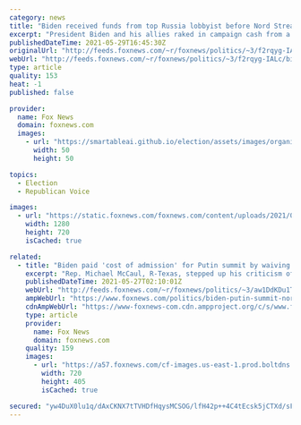 ```yaml
---
category: news
title: "Biden received funds from top Russia lobbyist before Nord Stream 2 giveaway"
excerpt: "President Biden and his allies raked in campaign cash from a top Russia lobbyist in 2020, just months before his administration’s decision to scrap sanctions on a controversial firm building a Russian oil pipeline to Germany."
publishedDateTime: 2021-05-29T16:45:30Z
originalUrl: "http://feeds.foxnews.com/~r/foxnews/politics/~3/f2rqyg-IALc/biden-received-funds-from-top-russia-lobbyist-before-nord-stream-2-giveaway"
webUrl: "http://feeds.foxnews.com/~r/foxnews/politics/~3/f2rqyg-IALc/biden-received-funds-from-top-russia-lobbyist-before-nord-stream-2-giveaway"
type: article
quality: 153
heat: -1
published: false

provider:
  name: Fox News
  domain: foxnews.com
  images:
    - url: "https://smartableai.github.io/election/assets/images/organizations/foxnews.com-50x50.jpg"
      width: 50
      height: 50

topics:
  - Election
  - Republican Voice

images:
  - url: "https://static.foxnews.com/foxnews.com/content/uploads/2021/04/GettyImages-1312682563.jpg"
    width: 1280
    height: 720
    isCached: true

related:
  - title: "Biden paid 'cost of admission' for Putin summit by waiving Nord Stream pipeline sanctions: Rep. McCaul"
    excerpt: "Rep. Michael McCaul, R-Texas, stepped up his criticism of President Biden’s decision to lift sanctions on the Nord Stream 2 pipeline on Wednesday, arguing the move was the “cost of admission” for the White House’s upcoming meeting with Russian President Vladmir Putin."
    publishedDateTime: 2021-05-27T02:10:01Z
    webUrl: "http://feeds.foxnews.com/~r/foxnews/politics/~3/aw1DdKDu1T8/biden-putin-summit-nord-stream-pipeline-sanctions-rep-mccaul"
    ampWebUrl: "https://www.foxnews.com/politics/biden-putin-summit-nord-stream-pipeline-sanctions-rep-mccaul.amp"
    cdnAmpWebUrl: "https://www-foxnews-com.cdn.ampproject.org/c/s/www.foxnews.com/politics/biden-putin-summit-nord-stream-pipeline-sanctions-rep-mccaul.amp"
    type: article
    provider:
      name: Fox News
      domain: foxnews.com
    quality: 159
    images:
      - url: "https://a57.foxnews.com/cf-images.us-east-1.prod.boltdns.net/v1/static/694940094001/1b110f4f-f2ca-4053-bd9b-c38d128cb2f2/9d45c54d-6a5d-470a-af4a-81d4d5e8c31f/1280x720/match/720/405/image.jpg?ve=1&tl=1"
        width: 720
        height: 405
        isCached: true

secured: "yw4DuX0lu1q/dAxCKNX7tTVHDfHqysMCSOG/lfH42p++4C4tEcsk5jCTXd/sFPdUT8dQijFWHXwUppQp4f4BN/2EGr7F9Hke2/1uWwVYe0UgjmIR/CyFKqg09UHvRukIXxDaJCT8+2VzdbwsuJ9YUh9E12P+fegNiHul/gvVND+MezfjL/3/d8QinGoHD0a/69fuZ0hCZX+g71sjqk/O3dxczNPMDey54Cu4VEizWSJfYm84zam7YYUIkaXInw3TAgNJSmnUdac2h2HB14AGAz50IzRRv2FmvHv63vteaY51pM3RfuG2m/9T6mVsEU1Ra4ZT4E6M9l9Lrdnx9z8ZgEuJQ8PJclwKksyka17jApw=;IDPgGl9GghVFL8OgAKScZQ=="
---
```


